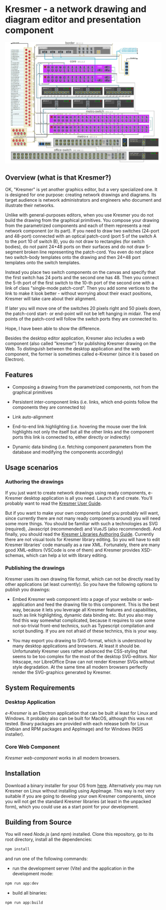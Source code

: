 # Kresmer - a network drawing and diagram editor and presentation component

![screenshot](./src/assets/screenshot.jpg)

## Overview (what is that Kresmer?)
 
OK, "Kresmer" is yet another graphics editor, but a very specialized one. 
It is designed for one purpose: creating network drawings and diagrams. 
Its target audience is network administrators and engineers who document and illustrate their networks.

Unlike with general-purposes editors, when you use Kresmer you do not build the drawing from the graphical primitives.
You compose your drawing from the parametrized components and each of them represents a real network component (or its part).
If you need to draw two switches (24-port and 48-port) connected with an optical patch-cord (port 5 of the switch A to the port 10 of switch B),
you do not draw to rectangles (for switch bodies), do not paint 24+48 ports on their surfaces and do not draw 5-segment broken line
representing the patch-cord. You even do not place two switch-body templates onto the drawing and then 24+48 port templates onto the
switch templates.

Instead you place two switch components on the canvas and specify that the first switch has 24 ports and the second one has 48. 
Then you connect the 5-th port of the first switch to the 10-th port of the second one with a link of class "single-mode patch-cord". 
Then you add some vertices to the link to make it look better - without worrying about their exact positions, 
Kresmer will take care about their alignment.

If later you will move one of the switches 20 pixels right and 50 pixels down, the patch-cord start- or end-point will 
not be left hanging in midair. The end points of the patch-cord will follow the switch ports they are connected to.

Hope, I have been able to show the difference.

Besides the desktop editor application, Kresmer also includes a web component (also called "kresmer") for publishing Kresmer drawing on the Web.
To distinguish between the desktop application and the web component, the former is sometimes called e-Kresmer (since it is based on Electron).

## Features

- Composing a drawing from the parametrized components, not from the graphical primitives

- Persistent inter-component links (i.e. links, which end-points follow the components they are connected to)

- Link auto-alignment

- End-to-end link highlighting (i.e. hovering the mouse over the link highlights not only the itself but all the other links and the component
  ports this link is connected to, either directly or indirectly)

- Dynamic data binding (i.e. fetching component parameters from the database and modifying the components accordingly)

## Usage scenarios
### Authoring the drawings

If you just want to create network drawings using ready components, e-Kresmer desktop application is all you need. Launch it and create. You'll
probably want to read the [Kresmer User Guide](//github.com/mpolk/kresmer/wiki/Kresmer-User-Guide).

But if you want to make your own components (and you probably will want, since currently there are not many ready components around) you will need
some more things. You should be familiar with such a technologies as SVG (required), Javascript (recommended) and VueJS (also recommended). 
And finally, you should read the [Kresmer Libraries Authoring Guide](//github.com/mpolk/kresmer/wiki/Kresmer-Libraries-Authoring-Guide). Currently there
are not visual tools for Kresmer library editing. So you will have to edit Kresmer libraries' code manually as a raw XML. Fortunately, there
are many good XML-editors (VSCode is one of them) and Kresmer provides XSD-schemas, which can help a lot with library editing.

### Publishing the drawings

Kresmer uses its own drawing file format, which can not be directly read by other applications (at least currently). So you have
the following options to publish you drawings:

- Embed Kresmer web component into a page of your website or web-application and feed the drawing file to this component. This is the best way,
  because it lets you leverage all Kresmer features and capabilities, such as link highlighting, dynamic data binding etc. But you also may find
  this way somewhat complicated, because it requires to use some not-so-trivial front-end technics, such as Typescript compilation and script bundling.
  If you are not afraid of these technics, this is your way.

- You may export you drawing to SVG-format, which is understood by many desktop applications and browsers. At least it should be. Unfortunately 
  Kresmer uses rather advanced the CSS-styling that seems to be too complex for the most of the desktop SVG-editors. Nor Inkscape, nor LibreOffice Draw
  can not render Kresmer SVGs without style degradation. At the same time all modern browsers perfectly render the SVG-graphics generated by Kresmer.

## System Requirements

### Desktop Application

*e-Kresmer* is an Electron application that can be built al least for Linux and Windows. It probably also can be built for MacOS, although this was not tested.
Binary packages are provided with each release both for Linux (Debian and RPM packages and AppImage) and for Windows (NSIS installer).

### Core Web Component

*Kresmer web-component* works in all modern browsers.

## Installation

Download a binary installer for your OS from [here](https://github.com/mpolk/kresmer/releases). Alternatively you may run Kresmer on Linux without installing using AppImage. This way is not
very suitable if you are going to develop your own Kresmer components, since you will not get the standard Kresmer libraries (at least in the unpacked form),
which you could use as a start point for your development.

## Building from Source

You will need *Node.js* (and *npm*) installed. Clone this repository, go to its root directory, install all the dependencies:
```bash
npm install
```
and run one of the following commands:

- run the development server (Vite) and the application in the development mode:
```bash
npm run app:dev
```

- build all binaries:
```bash
npm run app:build
```
